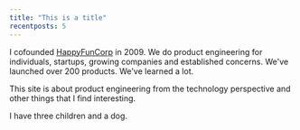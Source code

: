 ```yaml
---
title: "This is a title"
recentposts: 5
---
```


I cofounded [HappyFunCorp](https://happyfuncorp.com "HappyFunCorp") in 2009.  We do product engineering for individuals, startups, growing companies and established concerns.  We've launched over 200 products.  We've learned a lot.

This site is about product engineering from the technology perspective and other things that I find interesting.

I have three children and a dog.
